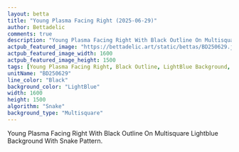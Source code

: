 ```yaml
---
layout: betta
title: "Young Plasma Facing Right (2025-06-29)"
author: Bettadelic
comments: true
description: "Young Plasma Facing Right With Black Outline On Multisquare Lightblue Background With Snake Pattern."
actpub_featured_image: "https://bettadelic.art/static/bettas/BD250629.jpg"
actpub_featured_image_width: 1600
actpub_featured_image_height: 1500
tags: [Young Plasma Facing Right, Black Outline, LightBlue Background, Multisquare Background Pattern, Snake Pattern, June 2025]
unitName: "BD250629"
line_color: "Black"
background_color: "LightBlue"
width: 1600
height: 1500
algorithm: "Snake"
background_type: "Multisquare"
---
```


Young Plasma Facing Right With Black Outline On Multisquare Lightblue Background With Snake Pattern.
